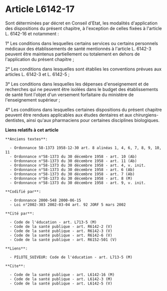 # Article L6142-17

Sont déterminées par décret en Conseil d'Etat, les modalités d'application des dispositions du présent chapitre, à
l'exception de celles fixées à l'article L. 6142-16 et notamment :

1° Les conditions dans lesquelles certains services ou certains personnels médicaux des établissements de santé mentionnés à
l'article L. 6142-3 peuvent être maintenus partiellement ou totalement en dehors de l'application du présent chapitre ;

2° Les conditions dans lesquelles sont établies les conventions prévues aux articles L. 6142-3 et L. 6142-5 ;

3° Les conditions dans lesquelles les dépenses d'enseignement et de recherches qui ne peuvent être isolées dans le budget des
établissements de santé font l'objet d'un versement forfaitaire du ministère de l'enseignement supérieur ;

4° Les conditions dans lesquelles certaines dispositions du présent chapitre peuvent être rendues applicables aux études
dentaires et aux chirurgiens-dentistes, ainsi qu'aux pharmaciens pour certaines disciplines biologiques.

**Liens relatifs à cet article**

	**Anciens textes**:

	  - Ordonnance 58-1373 1958-12-30 art. 8 alinéas 1, 4, 6, 7, 8, 9, 10, 11
	  - Ordonnance n°58-1373 du 30 décembre 1958 - art. 10 (Ab)
	  - Ordonnance n°58-1373 du 30 décembre 1958 - art. 11 (Ab)
	  - Ordonnance n°58-1373 du 30 décembre 1958 - art. 4, v. init.
	  - Ordonnance n°58-1373 du 30 décembre 1958 - art. 6 (Ab)
	  - Ordonnance n°58-1373 du 30 décembre 1958 - art. 7 (Ab)
	  - Ordonnance n°58-1373 du 30 décembre 1958 - art. 8 (M)
	  - Ordonnance n°58-1373 du 30 décembre 1958 - art. 9, v. init.

	**Codifié par**:

	  - Ordonnance 2000-548 2000-06-15
	  - Loi n°2002-303 2002-03-04 art. 92 JORF 5 mars 2002

	**Cité par**:

	  - Code de l'éducation - art. L713-5 (M)
	  - Code de la santé publique - art. R6142-2 (V)
	  - Code de la santé publique - art. R6142-3 (V)
	  - Code de la santé publique - art. R6142-6 (V)
	  - Code de la santé publique - art. R6152-501 (V)

	**Liens**:

	  - PILOTE_SUIVEUR: Code de l'éducation - art. L713-5 (M)

	**Cite**:

	  - Code de la santé publique - art. L6142-16 (M)
	  - Code de la santé publique - art. L6142-3 (M)
	  - Code de la santé publique - art. L6142-5 (V)
